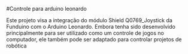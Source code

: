 #Controle para arduino leonardo

Este projeto visa a integração do módulo Shield Q0769_Joystick da Funduino com o Arduino Leonardo. Embora tenha sido desenvolvido principalmente para ser utilizado como um controle de jogos no computador, ele também pode ser adaptado para controlar projetos de robótica
